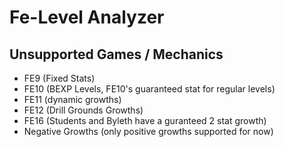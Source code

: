 # Fe-Level Analyzer

## Unsupported Games / Mechanics

- FE9 (Fixed Stats)
- FE10 (BEXP Levels, FE10's guaranteed stat for regular levels)
- FE11 (dynamic growths)
- FE12 (Drill Grounds Growths)
- FE16 (Students and Byleth have a guranteed 2 stat growth)
- Negative Growths (only positive growths supported for now)

